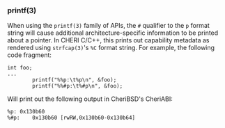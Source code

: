 ### printf(3)

When using the `printf(3)` family of APIs, the `#` qualifier to the `p` format
string will cause additional architecture-specific information to be printed
about a pointer.
In CHERI C/C++, this prints out capability metadata as rendered using
`strfcap(3)`'s `%C` format string.
For example, the following code fragment:

```
int foo;
...
        printf("%%p:\t%p\n", &foo);
        printf("%%#p:\t%#p\n", &foo);
```

Will print out the following output in CheriBSD's CheriABI:

```
%p:	0x130b60
%#p:	0x130b60 [rwRW,0x130b60-0x130b64]
```
